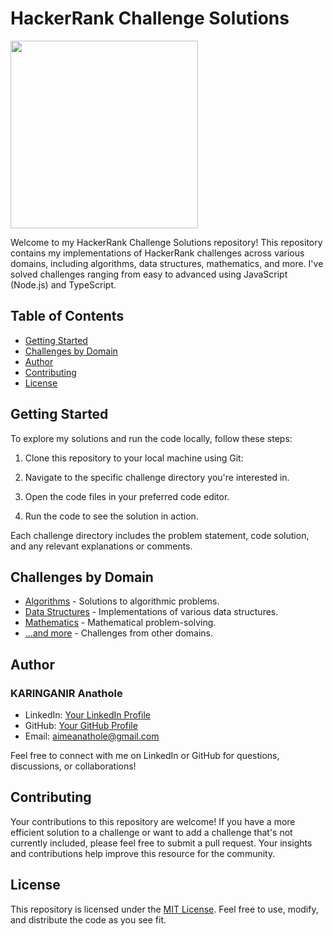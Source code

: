 # HackerRank Challenge Solutions

<!-- ![HackerRank Logo](https://hrcdn.net/fcore/assets/brand/logo-new-white-green-a5cb16e0ae.svg){width=200} -->
<img src="https://hrcdn.net/fcore/assets/brand/logo-new-white-green-a5cb16e0ae.svg" width="300"><br>

Welcome to my HackerRank Challenge Solutions repository!
This repository contains my implementations of HackerRank challenges across various domains, including algorithms, data structures, mathematics, and more. I've solved challenges ranging from easy to advanced using JavaScript (Node.js) and TypeScript.

## Table of Contents

- [Getting Started](#getting-started)
- [Challenges by Domain](#challenges-by-domain)
- [Author](#author)
- [Contributing](#contributing)
- [License](#license)

## Getting Started

To explore my solutions and run the code locally, follow these steps:

1. Clone this repository to your local machine using Git:

2. Navigate to the specific challenge directory you're interested in.

3. Open the code files in your preferred code editor.

4. Run the code to see the solution in action.

Each challenge directory includes the problem statement, code solution, and any relevant explanations or comments.

## Challenges by Domain

- [Algorithms](./algorithms) - Solutions to algorithmic problems.
- [Data Structures](./data-structures) - Implementations of various data structures.
- [Mathematics](./mathematics) - Mathematical problem-solving.
- [...and more](./other-domains) - Challenges from other domains.

## Author

### KARINGANIR Anathole

- LinkedIn: [Your LinkedIn Profile](https://www.linkedin.com/in/karinganire-anathole-610979185/)
- GitHub: [Your GitHub Profile](https://github.com/Aimeana100/)
- Email: <aimeanathole@gmail.com>

Feel free to connect with me on LinkedIn or GitHub for questions, discussions, or collaborations!

## Contributing

Your contributions to this repository are welcome! If you have a more efficient solution to a challenge or want to add a challenge that's not currently included, please feel free to submit a pull request. Your insights and contributions help improve this resource for the community.

## License

This repository is licensed under the [MIT License](LICENSE). Feel free to use, modify, and distribute the code as you see fit.
